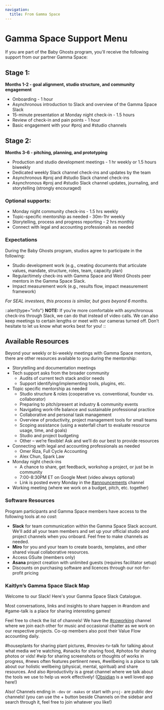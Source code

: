 ```yaml
---
navigation:
  title: From Gamma Space
---
```

# Gamma Space Support Menu

If you are part of the Baby Ghosts program, you'll receive the following support from our partner Gamma Space:

## Stage 1:

**Months 1-2 - goal alignment, studio structure, and community engagement**
* Onboarding - 1 hour
* Asynchronous introduction to Slack and overview of the Gamma Space Slack
* 15-minute presentation at Monday night check-in - 1.5 hours
* Review of check-in and pain points - 1 hour
* Basic engagement with your #proj and #studio channels 

## Stage 2:

**Months 3-6 - pitching, planning, and prototyping**

* Production and studio development meetings - 1 hr weekly or 1.5 hours biweekly
* Dedicated weekly Slack channel check-ins and updates by the team
* Asynchronous #proj and #studio Slack channel check-ins
* Asynchronous #proj and #studio Slack channel updates,  journaling, and storytelling (strongly encouraged)

### Optional supports:

* Monday night community check-ins - 1.5 hrs weekly
* Topic-specific mentorship as needed - 30m-1hr weekly
* Storytelling, process and progress reporting - 2 hrs monthly
* Connect with legal and accounting professionals as needed


### Expectations

During the Baby Ghosts program, studios agree to participate in the following:
* Studio development work (e.g., creating documents that articulate values, mandate, structure, roles, team, capacity plan)
* Regular/timely check-ins with Gamma Space and Weird Ghosts peer mentors in the Gamma Space Slack.
* Impact measurement work (e.g., results flow, impact measurement framework)

_For SEAL investees, this process is similar, but goes beyond 6 months._


::alert{type="info"}
**NOTE:** If you’re more comfortable with asynchronous check-ins through Slack, we can do that instead of video calls. We can also keep meetings to certain lengths or meet with our cameras turned off. Don’t hesitate to let us know what works best for you!
::

## Available Resources

Beyond your weekly or bi-weekly meetings with Gamma Space mentors, there are other resources available to you during the mentorship:

- Storytelling and documentation meetings
- Tech support asks from the broader community
  - Audits of current tech stack and/or needs
  - Support identifying/implementing tools, plugins, etc.
- Topic specific mentorship as needed
  - Studio structure & roles (cooperative vs. conventional, founder vs. collaborator)
  - Preparing to pitch/present at industry & community events
  - Navigating work-life balance and sustainable professional practice
  - Collaborative and personal task management
  - Overview of productivity, project management tools for small teams
  - Scoping assistance (using a waterfall chart to evaluate resource usage, time, and goals)
  - Studio and project budgeting
  - Other – we’re flexible! Ask and we’ll do our best to provide resources
- Connecting with legal and accounting professionals as needed
  - Omer Riza, Full Cycle Accounting
  - Alex Chun, Spark Law
- Monday night check-ins
  - A chance to share, get feedback, workshop a project, or just be in community
  - 7:00-8:30PM ET on Google Meet (video always optional)
  - Link is posted every Monday in the [#announcements](https://gammaspace.slack.com/archives/C50A08BB2) channel
- Working meeting (where we work on a budget, pitch, etc. together)

### Software Resources

Program participants and Gamma Space members have access to the following tools at _no cost_:

- **Slack** for team communication within the Gamma Space Slack account. We'll add all your team members and set up your official studio and project channels when you onboard. Feel free to make channels as needed.
- **Miro** for you and your team to create boards, templates, and other shared visual collaborative resources.
- Access GSuite (members only)
- **Asana** project creation with unlimited guests (requires facilitator setup)
- Discounts on purchasing software and licences through our not-for-profit pricing


### Kaitlyn’s Gamma Space Slack Map

Welcome to our Slack! Here's your Gamma Space Slack Catalogue.

Most conversations, links and insights to share happen in #random and #game-talk is a place for sharing interesting games!

Feel free to check the list of channels! We have the [#coworking](https://gammaspace.slack.com/archives/C03JT2Z7MK7) channel where we join each other for music and occasional chatter as we work on our respective projects. Co-op members also post their Value Flow accounting daily.

#houseplants for sharing plant pictures, #movies-tv-talk for talking about what media we're watching, #snacks for sharing food, #photos for sharing photos or vids! #wip for sharing screenshots or thoughts of works in progress, #news often features pertinent news, #wellbeing is a place to talk about our holistic wellbeing (physical, mental, spiritual) and share resources. And also #productivity is a great channel where we talk about the tools we use to help us work effectively! ([Obsidian](https://obsidian.md) is a well loved app here!)

Also! Channels ending in `-dev` or `-makes` or start with `proj-` are public dev channels! (you can use the + button beside Channels on the sidebar and search through it, feel free to join whatever you like!)